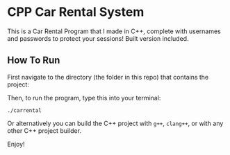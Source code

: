# CPP Car Rental System
This is a Car Rental Program that I made in C++, complete with usernames and passwords to protect your sessions! Built version included.

## How To Run

First navigate to the directory (the folder in this repo) that contains the project:


Then, to run the program, type this into your terminal:

```
./carrental
```
Or alternatively you can build the C++ project with `g++`, `clang++`, or with any other C++ project builder.

Enjoy!
